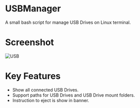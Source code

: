 # USBManager
A small bash script for manage USB Drives on Linux terminal.

# Screenshot

![USB](https://github.com/user-attachments/assets/356bc58f-023b-46b9-8f00-d2f53a3ba897)

# Key Features
- Show all connected USB Drives.
- Support paths for USB Drives and USB Drive mount folders.
- Instruction to eject is show in banner.

